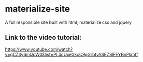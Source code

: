 
# materialize-site

A full responsible site built with html, materialize css and jquery

## Link to the video tutorial:

https://www.youtube.com/watch?v=gCZ3y6mQpW0&list=PL4cUxeGkcC9gGrbtvASEZSlFEYBnPkmff